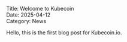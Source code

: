 Title: Welcome to Kubecoin  
Date: 2025-04-12  
Category: News  

Hello, this is the first blog post for Kubecoin.io.
